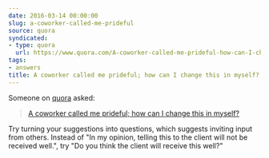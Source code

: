 ```yaml
---
date: 2016-03-14 00:00:00
slug: a-coworker-called-me-prideful
source: quora
syndicated:
- type: quora
  url: https://www.quora.com/A-coworker-called-me-prideful-how-can-I-change-this-in-myself/answer/Roy-Tang
tags:
- answers
title: A coworker called me prideful; how can I change this in myself?
---
```


Someone on [quora](https://quora.com) asked:

> [A coworker called me prideful; how can I change this in myself?](https://www.quora.com/A-coworker-called-me-prideful-how-can-I-change-this-in-myself/answer/Roy-Tang)


Try turning your suggestions into questions, which suggests inviting input from others. Instead of "In my opinion, telling this to the client will not be received well.", try "Do you think the client will receive this well?"